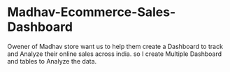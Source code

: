 # Madhav-Ecommerce-Sales-Dashboard
Owener of Madhav store want us to help them create a Dashboard to track and Analyze their online sales across india. so I create Multiple Dashboard and tables to Analyze the data. 
